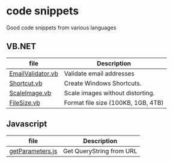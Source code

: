# code snippets
Good code snippets from various languages

## VB.NET


file | Description
--- | ---
[EmailValidator.vb](../master/VB.net/EmailValidator.vb) | Validate email addresses
[Shortcut.vb](../master/VB.net/Shortcut.vb) | Create Windows Shortcuts.
[ScaleImage.vb](../master/VB.net/ScaleImage.vb) | Scale images without distorting.
[FileSize.vb](../master/VB.net/FileSize.vb) | Format file size (100KB, 1GB, 4TB)

## Javascript

file | Description
--- | ---
[getParameters.js](../master/Javascript/getParameters.js) | Get QueryString from URL